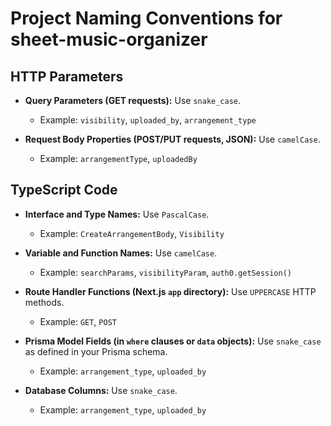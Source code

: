 # Project Naming Conventions for sheet-music-organizer

## HTTP Parameters

- **Query Parameters (GET requests):** Use `snake_case`.
  - Example: `visibility`, `uploaded_by`, `arrangement_type`

- **Request Body Properties (POST/PUT requests, JSON):** Use `camelCase`.
  - Example: `arrangementType`, `uploadedBy`


## TypeScript Code

- **Interface and Type Names:** Use `PascalCase`.
  - Example: `CreateArrangementBody`, `Visibility`

- **Variable and Function Names:** Use `camelCase`.
  - Example: `searchParams`, `visibilityParam`, `auth0.getSession()`

- **Route Handler Functions (Next.js `app` directory):** Use `UPPERCASE` HTTP methods.
  - Example: `GET`, `POST`

- **Prisma Model Fields (in `where` clauses or `data` objects):** Use `snake_case` as defined in your Prisma schema.
  - Example: `arrangement_type`, `uploaded_by`

- **Database Columns:** Use `snake_case`.
  - Example: `arrangement_type`, `uploaded_by`